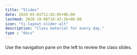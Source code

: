 ```yaml
---
title: "Slides"
date: 2020-05-01T11:02:05+06:00
lastmod: 2020-10-06T10:42:26+06:00
icon: "ti-layout-slider-alt"
description: "Class material for every day."
type : "docs"
---
```


Use the navigation pane on the left to review the class slides.
